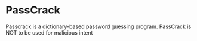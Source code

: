 # PassCrack
Passcrack is a dictionary-based password guessing program.
PassCrack is NOT to be used for malicious intent
